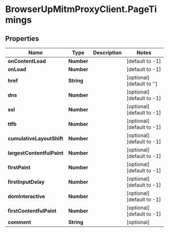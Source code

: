 # BrowserUpMitmProxyClient.PageTimings

## Properties

Name | Type | Description | Notes
------------ | ------------- | ------------- | -------------
**onContentLoad** | **Number** |  | [default to -1]
**onLoad** | **Number** |  | [default to -1]
**href** | **String** |  | [optional] [default to &#39;&#39;]
**dns** | **Number** |  | [optional] [default to -1]
**ssl** | **Number** |  | [optional] [default to -1]
**ttfb** | **Number** |  | [optional] [default to -1]
**cumulativeLayoutShift** | **Number** |  | [optional] [default to -1]
**largestContentfulPaint** | **Number** |  | [optional] [default to -1]
**firstPaint** | **Number** |  | [optional] [default to -1]
**firstInputDelay** | **Number** |  | [optional] [default to -1]
**domInteractive** | **Number** |  | [optional] [default to -1]
**firstContentfulPaint** | **Number** |  | [optional] [default to -1]
**comment** | **String** |  | [optional] 


